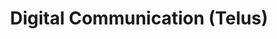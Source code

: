 ---
title: "Digital Communication (Telus)"
url: /mont-laurier/digital-communication-telus/
shop: Elektronik
---